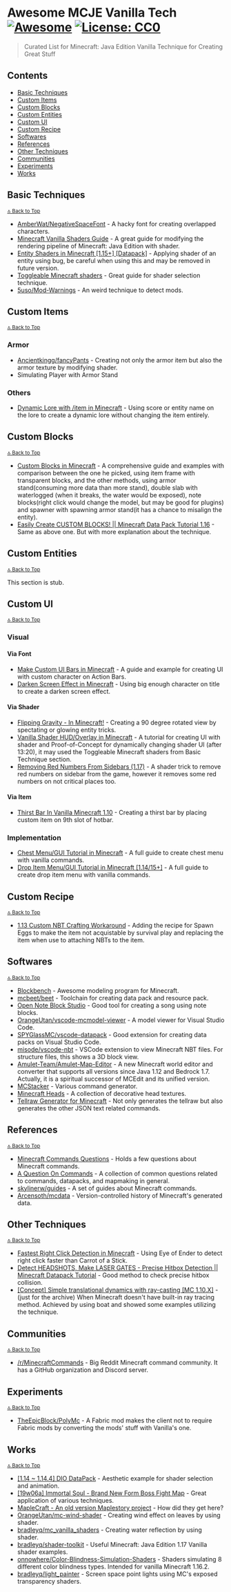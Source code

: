 # Awesome MCJE Vanilla Tech [![Awesome](https://awesome.re/badge.svg)](https://awesome.re) [![License: CC0](https://img.shields.io/badge/License-CC0-lightgrey.svg)](https://creativecommons.org/publicdomain/zero/1.0/)

> Curated List for Minecraft: Java Edition Vanilla Technique for Creating Great Stuff

## Contents

- [Basic Techniques](#basic-techniques)
- [Custom Items](#custom-items)
- [Custom Blocks](#custom-blocks)
- [Custom Entities](#custom-entities)
- [Custom UI](#custom-ui)
- [Custom Recipe](#custom-recipe)
- [Softwares](#softwares)
- [References](#references)
- [Other Techniques](#other-techniques)
- [Communities](#communities)
- [Experiments](#experiments)
- [Works](#works)

## Basic Techniques

<!--lint ignore double-link-->
<sup>[🔝 Back to Top](#contents)</sup>

- [AmberWat/NegativeSpaceFont](https://github.com/AmberWat/NegativeSpaceFont) - A hacky font for creating overlapped characters.
- [Minecraft Vanilla Shaders Guide](https://docs.google.com/document/d/15TOAOVLgSNEoHGzpNlkez5cryH3hFF3awXL5Py81EMk/) - A great guide for modifying the rendering pipeline of Minecraft: Java Edition with shader.
- [Entity Shaders in Minecraft [1.15+] [Datapack]](https://youtu.be/r29Rj01t_Cs) - Applying shader of an entity using bug, be careful when using this and may be removed in future version.
- [Toggleable Minecraft shaders](https://pastebin.com/Z2Q47AfT) - Great guide for shader selection technique.
- [5uso/Mod-Warnings](https://github.com/5uso/Mod-Warnings) - An weird technique to detect mods.

## Custom Items

<!--lint ignore double-link-->
<sup>[🔝 Back to Top](#contents)</sup>

### Armor

- [Ancientkingg/fancyPants](https://github.com/Ancientkingg/fancyPants) - Creating not only the armor item but also the armor texture by modifying shader.
- Simulating Player with Armor Stand

### Others

- [Dynamic Lore with /item in Minecraft](https://youtu.be/ffQsQQ7sJzw) - Using score or entity name on the lore to create a dynamic lore without changing the item entirely.

## Custom Blocks

<!--lint ignore double-link-->
<sup>[🔝 Back to Top](#contents)</sup>

- [Custom Blocks in Minecraft](https://youtu.be/ENK0b_2yT1c) - A comprehensive guide and examples with comparison between the one he picked, using item frame with transparent blocks, and the other methods, using armor stand(consuming more data than more stand), double slab with waterlogged (when it breaks, the water would be exposed), note blocks(right click would change the model, but may be good for plugins) and spawner with spawning armor stand(it has a chance to misalign the entity).
- [Easily Create CUSTOM BLOCKS! || Minecraft Data Pack Tutorial 1.16](https://youtu.be/LUx9FqJpxQk) - Same as above one. But with more explanation about the technique.

## Custom Entities

<!--lint ignore double-link-->
<sup>[🔝 Back to Top](#contents)</sup>

This section is stub.

## Custom UI

<!--lint ignore double-link-->
<sup>[🔝 Back to Top](#contents)</sup>

### Visual

#### Via Font

- [Make Custom UI Bars in Minecraft](https://youtu.be/EL2X6ppZSCQ) - A guide and example for creating UI with custom character on Action Bars.
- [Darken Screen Effect in Minecraft](https://youtu.be/FkLtgmW_JpU) - Using big enough character on title to create a darken screen effect.

#### Via Shader

- [Flipping Gravity - In Minecraft!](https://youtu.be/L7fdljqk2jA) - Creating a 90 degree rotated view by spectating or glowing entity tricks.
- [Vanilla Shader HUD/Overlay in Minecraft](https://youtu.be/Lz5eS2_BTJ4) - A tutorial for creating UI with shader and Proof-of-Concept for dynamically changing shader UI (after 13:20), it may used the Toggleable Minecraft shaders from Basic Technique section.
- [Removing Red Numbers From Sidebars (1.17)](https://youtu.be/dD6V0bKf-Bc) - A shader trick to remove red numbers on sidebar from the game, however it removes some red numbers on not critical places too.

#### Via Item

- [Thirst Bar In Vanilla Minecraft 1.10](https://youtu.be/mpoWfQ_kAxU) - Creating a thirst bar by placing custom item on 9th slot of hotbar.

### Implementation

- [Chest Menu/GUI Tutorial in Minecraft](https://youtu.be/OOuRyx0Ipe4) - A full guide to create chest menu with vanilla commands.
- [Drop Item Menu/GUI Tutorial in Minecraft [1.14/15+]](https://youtu.be/mbwhc5qC47k) - A full guide to create drop item menu with vanilla commands.

## Custom Recipe

<!--lint ignore double-link-->
<sup>[🔝 Back to Top](#contents)</sup>

- [1.13 Custom NBT Crafting Workaround](https://youtu.be/gwCwZ5ZDnvo) - Adding the recipe for Spawn Eggs to make the item not acquistable by survival play and replacing the item when use to attaching NBTs to the item.

## Softwares

<!--lint ignore double-link-->
<sup>[🔝 Back to Top](#contents)</sup>

- [Blockbench](https://www.blockbench.net/) - Awesome modeling program for Minecraft.
- [mcbeet/beet](https://github.com/mcbeet/beet) - Toolchain for creating data pack and resource pack.
- [Open Note Block Studio](https://opennbs.org/) - Good tool for creating a song using note blocks.
- [OrangeUtan/vscode-mcmodel-viewer](https://github.com/OrangeUtan/vscode-mcmodel-viewer) - A model viewer for Visual Studio Code.
- [SPYGlassMC/vscode-datapack](https://github.com/SPYGlassMC/vscode-datapack) - Good extension for creating data packs on Visual Studio Code.
- [misode/vscode-nbt](https://github.com/misode/vscode-nbt) - VSCode extension to view Minecraft NBT files. For structure files, this shows a 3D block view.
- [Amulet-Team/Amulet-Map-Editor](https://github.com/Amulet-Team/Amulet-Map-Editor) -  A new Minecraft world editor and converter that supports all versions since Java 1.12 and Bedrock 1.7. Actually, it is a spiritual successor of MCEdit and its unified version.
- [MCStacker](https://mcstacker.net/) - Various command generator.
- [Minecraft Heads](https://minecraft-heads.com/) - A collection of decorative head textures.
- [Tellraw Generator for Minecraft](https://www.minecraftjson.com/) - Not only generates the tellraw but also generates the other JSON text related commands.

## References

<!--lint ignore double-link-->
<sup>[🔝 Back to Top](#contents)</sup>

- [Minecraft Commands Questions](https://github.com/mcfaq) - Holds a few questions about Minecraft commands.
- [A Question On Commands](https://aqoc.github.io/) - A collection of common questions related to commands, datapacks, and mapmaking in general.
- [skylinerw/guides](https://github.com/skylinerw/guides) - A set of guides about Minecraft commands.
- [Arcensoth/mcdata](https://github.com/Arcensoth/mcdata) - Version-controlled history of Minecraft's generated data.

## Other Techniques

<!--lint ignore double-link-->
<sup>[🔝 Back to Top](#contents)</sup>

- [Fastest Right Click Detection in Minecraft](https://youtu.be/JjaFlK4L8QQ) - Using Eye of Ender to detect right click faster than Carrot of a Stick.
- [Detect HEADSHOTS, Make LASER GATES - Precise Hitbox Detection || Minecraft Datapack Tutorial](https://youtu.be/kKS3sF0X4Is) - Good method to check precise hitbox collision.
- [[Concept] Simple translational dynamics with ray-casting [MC 1.10.X]](https://youtu.be/ljm0Aj3G7qo) - (just for the archive) When Minecraft doesn't have built-in ray tracing method. Achieved by using boat and showed some examples utilizing the technique.

## Communities

<!--lint ignore double-link-->
<sup>[🔝 Back to Top](#contents)</sup>

- [/r/MinecraftCommands](https://www.reddit.com/r/MinecraftCommands/) - Big Reddit Minecraft command community. It has a GitHub organization and Discord server.

## Experiments

<!--lint ignore double-link-->
<sup>[🔝 Back to Top](#contents)</sup>

- [TheEpicBlock/PolyMc](https://github.com/TheEpicBlock/PolyMc) - A Fabric mod makes the client not to require Fabric mods by converting the mods' stuff with Vanilla's one.

## Works

<!--lint ignore double-link-->
<sup>[🔝 Back to Top](#contents)</sup>

- [[1.14 ~ 1.14.4] DIO DataPack](https://www.planetminecraft.com/data-pack/1-14-dio-datapack/) - Aesthetic example for shader selection and animation.
- [[19w06a] Immortal Soul - Brand New Form Boss Fight Map](https://www.planetminecraft.com/project/19w06a-immortal-soul-brand-new-form-boss-fight-map/) - Great application of various techniques.
- [MapleCraft - An old version Maplestory project](https://www.planetminecraft.com/project/maplecraft-an-old-version-maplestory-project/) - How did they get here?
- [OrangeUtan/mc-wind-shader](https://github.com/OrangeUtan/mc-wind-shader) - Creating wind effect on leaves by using shader.
- [bradleyq/mc_vanilla_shaders](https://github.com/bradleyq/mc_vanilla_shaders) - Creating water reflection by using shader.
- [bradleyq/shader-toolkit](https://github.com/bradleyq/shader-toolkit) - Useful Minecraft: Java Edition 1.17 Vanilla shader examples.
- [onnowhere/Color-Blindness-Simulation-Shaders](https://github.com/onnowhere/Color-Blindness-Simulation-Shaders) - Shaders simulating 8 different color blindness types. Intended for vanilla Minecraft 1.16.2.
- [bradleyq/light_painter](https://github.com/bradleyq/light_painter) -  Screen space point lights using MC's exposed transparency shaders.
